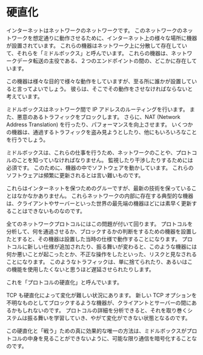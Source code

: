 # 硬直化

インターネットはネットワークのネットワークです。
このネットワークのネットワークを想定通りに動作させるために、インターネット上の様々な場所に機器が設置されています。
これらの機器はネットワーク上に分散して存在していて、それらを「ミドルボックス」と呼んでいます。
これらの機器は、ネットワークデータ転送の主役である、２つのエンドポイントの間の、どこかに存在しています。

この機器は様々な目的で様々な動作をしていますが、至る所に誰かが設置していると言ってよいでしょう。
彼らは、そこでその動作をさせなければならないと考えています。

ミドルボックスはネットワーク間で IP アドレスのルーティングを行います。
また、悪意のあるトラフィックをブロックします。
さらに、NAT (Network Address Translation) を行ったり、パフォーマンスを向上させます。
いくつかの機器は、通過するトラフィックを盗み見ようとしたり、他にもいろいろなことを行うでしょう。

ミドルボックスは、これらの仕事を行うため、ネットワークのことや、プロトコルのことを知っていなければなりません。
監視したり干渉したりするためには必須です。
このために、機器の中でソフトウェアを動かしています。
これらのソフトウェアは頻繁に更新されるとは言い難いものです。

これらはインターネットを保つためのグルーですが、最新の技術を保っていることはなかなかありません。
これらネットワークの内部に存在する典型的な機器は、クライアントやサーバーといった世界の最先端の機器ほどには素早く更新することはできないものなのです。

全てのネットワークプロトコルにはこの問題が付いて回ります。
プロトコルを分析して、何を通過させるか、ブロックするかの判断をするための機器を設置したとすると、その機器は設置した当時の仕様で動作することになります。
プロトコルに新しい仕様が追加されたり、振る舞いが変わると、このような機器には何か悪いことが起こったとか、不正な操作をしたといった、リスクと見なされることになります。
このようなトラフィックは、単に捨てられたり、あるいはこの機能を使用したくないと思うほど遅延させられたりします。

これを「プロトコルの硬直化」と呼んでいます。

TCP も硬直化によって変化が難しい状況にあります。
新しい TCP オプションを不明なものとしてブロックするような機器が、クライアントとサーバーの間にあるかもしれないのです。
プロトコルの詳細を分析できると、それを取り巻くシステムは振る舞いを学習していき、やがて変化ができない状態となるのです。

この硬直化と「戦う」ための真に効果的な唯一の方法は、ミドルボックスがプロトコルの中身を見ることができないように、可能な限り通信を暗号化することなのです。
